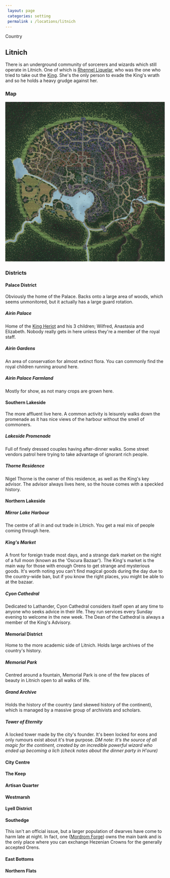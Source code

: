 ```yaml
---
 layout: page
 categories: setting
 permalink : /locations/litnich
---
```


Country

## Litnich

 There is an underground community of sorcerers and wizards which still operate in Litnich. One of which is [Rhennel Liquelar][rhennel-liquelar], who was the one who tried to take out the [King][king-heriot]. She's the only person to evade the King's wrath and so he holds a heavy grudge against her.

### Map

 ![Litnich](../images/litnich.jpeg)

### Districts


#### Palace District

 Obviously the home of the Palace. Backs onto a large area of woods, which seems unmonitored, but it actually has a large guard rotation.

##### Airin Palace
 Home of the [King Heriot][king-heriot] and his 3 children; Wilfred, Anastasia and Elizabeth. Nobody really gets in here unless they're a member of the royal staff.

##### Airin Gardens
 An area of conservation for almost extinct flora. You can commonly find the royal children running around here.

##### Airin Palace Farmland
 Mostly for show, as not many crops are grown here.


#### Southern Lakeside

 The more affluent live here. A common activity is leisurely walks down the promenade as it has nice views of the harbour without the smell of commoners.

##### Lakeside Promenade
 Full of finely dressed couples having after-dinner walks. Some street vendors patrol here trying to take advantage of ignorant rich people.

##### Thorne Residence
 Nigel Thorne is the owner of this residence, as well as the King's key advisor. The advisor always lives here, so the house comes with a speckled history.


#### Northern Lakeside

##### Mirror Lake Harbour
 The centre of all in and out trade in Litnich. You get a real mix of people coming through here.

##### King's Market
 A front for foreign trade most days, and a strange dark market on the night of a full moon (known as the 'Oscura Bazaar'). The King's market is the main way for those with enough Orens to get strange and mysterious goods. It's worth noting you can't find magical goods during the day due to the country-wide ban, but if you know the right places, you might be able to at the bazaar.

##### Cyon Cathedral
 Dedicated to Lathander, Cyon Cathedral considers itself open at any time to anyone who seeks advice in their life. They run services every Sunday evening to welcome in the new week. The Dean of the Cathedral is always a member of the King's Advisory.


#### Memorial District

 Home to the more academic side of Litnich. Holds large archives of the country's history.

##### Memorial Park
 Centred around a fountain, Memorial Park is one of the few places of beauty in Litnich open to all walks of life. 

##### Grand Archive
 Holds the history of the country (and skewed history of the continent), which is managed by a massive group of archivists and scholars. 

##### Tower of Eternity
 A locked tower made by the city's founder. It's been locked for eons and only rumours exist about it's true purpose. *DM note: It's the source of all magic for the continent, created by an incredible powerful wizard who ended up becoming a lich (check notes about the dinner party in H'oure)*


#### City Centre

#### The Keep

#### Artisan Quarter

#### Westmarsh

#### Lyell District

#### Southedge

 This isn't an official issue, but a larger population of dwarves have come to harm late at night. In fact, one ([Mordrom Forge][mordrom-forge]) owns the main bank and is the only place where you can exchange Hezenian Crowns for the generally accepted Orens.

#### East Bottoms

#### Northern Flats

 [mordrom-forge]: /DnD/npcs/trade/mordrom-forge
 [rhennel-liquelar]: /DnD/npcs/mages/rhennel-liquelar
 [king-heriot]: /DnD/npcs/royalty/heriot